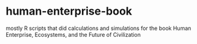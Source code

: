 human-enterprise-book
=====================

mostly R scripts that did calculations and simulations for the book Human Enterprise, Ecosystems, and the Future of Civilization
